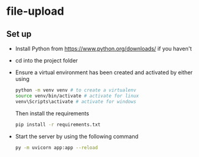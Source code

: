 # file-upload

## Set up
- Install Python from <https://www.python.org/downloads/> if you haven't
- cd into the project folder
- Ensure a virtual environment has been created and activated by either using

    ```bash
    python -m venv venv # to create a virtualenv
    source venv/bin/activate # activate for linux
    venv\Scripts\activate # activate for windows
    ```

  Then install the requirements
  
    ```bash
    pip install -r requirements.txt
    ```

- Start the server by using the following command

  ```bash
  py -m uvicorn app:app --reload
  ```

